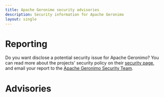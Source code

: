```yaml
---
title: Apache Geronimo security advisories
description: Security information for Apache Geronimo
layout: single
---
```


# Reporting

Do you want disclose a potential security issue for Apache Geronimo? You can read more about the projects' security policy on their [security page](https://geronimo.apache.org/security-reports.html), and email your report to the  [Apache Geronimo Security Team](mailto:security@geronimo.apache.org).

# Advisories